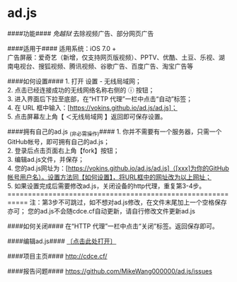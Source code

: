 ad.js
=================

####功能####
_免越狱_ 去除视频广告、部分网页广告

####适用于####
    适用系统：iOS 7.0 +  
    广告屏蔽：爱奇艺（新增，仅支持网页版视频）、PPTV、优酷、土豆、乐视、湖南电视台、搜狐视频、腾讯视频、谷歌广告、百度广告、淘宝广告等

####如何设置####
    1. 打开 设置 - 无线局域网；  
    2. 点击已经连接成功的无线网络名称右侧的 ⓘ 按钮；  
    3. 进入界面后下拉至底部，在“HTTP 代理”一栏中点击“自动”标签；  
    4. 在 URL 框中输入：[https://vokins.github.io/ad.js/ad.js]；  
    5. 点击屏幕左上角【 ＜无线局域网 】返回即可保存设置。

####拥有自己的ad.js <sub>(非必需操作)</sub>####
    1. 你并不需要有一个服务器，只需一个GitHub帐号，即可拥有自己的ad.js；  
    2. 登录后点击页面右上角【fork】按钮；  
    3. 编辑ad.js文件，并保存；  
    4. 您的ad.js网址为：[https://vokins.github.io/ad.js/ad.js]（[xxx]为你的GitHub帐号用户名）。设置方法同【如何设置】，将URL框中的网址改为以上网址；  
    5. 如果设置完成后需要修改ad.js，关闭设备的http代理，重复第3-4步。  
    ===========================================================
    注：第3步不可跳过，如不想对ad.js修改，在文件末尾加上一个空格保存亦可；
       您的ad.js不会随cdce.cf自动更新，请自行修改文件更新ad.js

####如何关闭####
    在“HTTP 代理”一栏中点击“关闭”标签。返回保存即可。

####编辑ad.js####
<a href="../../edit/gh-pages/ad.js">〔点击此处打开〕</a>

####项目主页####
<http://cdce.cf/>

####报告问题####
<https://github.com/MikeWang000000/ad.js/issues>
